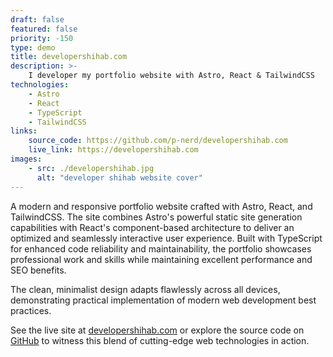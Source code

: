 ```yaml
---
draft: false
featured: false
priority: -150
type: demo
title: developershihab.com
description: >-
    I developer my portfolio website with Astro, React & TailwindCSS
technologies:
    - Astro
    - React
    - TypeScript
    - TailwindCSS
links:
    source_code: https://github.com/p-nerd/developershihab.com
    live_link: https://developershihab.com
images:
    - src: ./developershihab.jpg
      alt: "developer shihab website cover"
---
```


A modern and responsive portfolio website crafted with Astro, React, and TailwindCSS.
The site combines Astro's powerful static site generation capabilities with React's
component-based architecture to deliver an optimized and seamlessly interactive user experience.
Built with TypeScript for enhanced code reliability and maintainability,
the portfolio showcases professional work and skills while maintaining excellent performance and SEO benefits.

The clean, minimalist design adapts flawlessly across all devices,
demonstrating practical implementation of modern web development
best practices.

See the live site at [developershihab.com](https://developershihab.com) or explore
the source code on [GitHub](https://github.com/p-nerd/developershihab.com) to witness this blend of cutting-edge web technologies in action.
